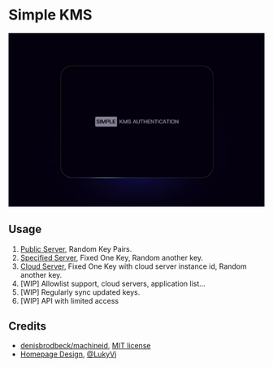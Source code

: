 # Simple KMS

![](./screenshots/homepage.png)

## Usage

1. [Public Server](./docs/1.public_server.md), Random Key Pairs.
2. [Specified Server](./docs/2.specified_server.md), Fixed One Key, Random another key.
3. [Cloud Server](./docs/3.cloud_server.md), Fixed One Key with cloud server instance id, Random another key.
4. [WIP] Allowlist support, cloud servers, application list...
5. [WIP] Regularly sync updated keys.
6. [WIP] API with limited access

## Credits

- [denisbrodbeck/machineid](https://github.com/denisbrodbeck/machineid), [MIT license](https://github.com/denisbrodbeck/machineid/blob/master/LICENSE.md)
- [Homepage Design](https://codepen.io/LukyVj/pen/YzOXepM), [@LukyVj](https://github.com/LukyVj)